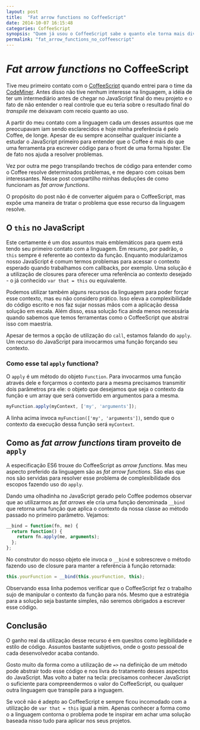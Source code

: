 ```yaml
---
layout: post
title:  "Fat arrow functions no CoffeeScript"
date: 2014-10-07 16:15:48
categories: CoffeeScript
synopsis: "Quem já usou o CoffeeScript sabe o quanto ele torna mais divertido o desenvolvimento no front. Nesse post quero falar um pouco sobre a facilidade proporcionada pelas fat arrows function e também sobre o seu funcionamento."
permalink: "fat_arrow_functions_no_coffeescript"
---
```


# _Fat arrow functions_ no CoffeeScript

Tive meu primeiro contato com o [CoffeeScript](http://coffeescript.org) quando entrei para o time da [CodeMiner](http://www.codeminer42.com/). Antes disso não tive nenhum interesse na linguagem, a idéia de ter um intermediário antes de chegar no JavaScript final do meu projeto e o fato de não entender o real controle que eu teria sobre o resultado final do _transpile_ me deixavam com receio quanto ao uso.

A partir do meu contato com a linguagem cada um desses assuntos que me preocupavam iam sendo esclarecidos e hoje minha preferência é pelo Coffee, de longe. Apesar de eu sempre aconselhar qualquer iniciante a estudar o JavaScript primeiro para entender que o Coffee é mais do que uma ferramenta pra escrever código para o front de uma forma hipster. Ele de fato nos ajuda a resolver problemas.

Vez por outra me pego transpilando trechos de código para entender como o Coffee resolve determinados problemas, e me deparo com coisas bem interessantes. Nesse post compartilho minhas deduções de como funcionam as _fat arrow functions_.

O propósito do post não é de converter alguém para o CoffeeScript, mas expõe uma maneira de tratar o problema que esse recurso da linguagem resolve.

## O `this` no JavaScript

Este certamente é um dos assuntos mais emblemáticos para quem está tendo seu primeiro contato com a linguagem. Em resumo, por padrão, o `this` sempre é referente ao contexto da função. Enquanto modularizamos nosso JavaScript é comum termos problemas para acessar o contexto esperado quando trabalhamos com callbacks, por exemplo. Uma solução é a utilização de closures para oferecer uma referência ao contexto desejado - o já conhecido `var that = this` ou equivalente.

Podemos utilizar também alguns recursos da linguagem para poder forçar esse contexto, mas eu não considero prático. Isso eleva a complexibilidade do código escrito e nos faz sujar nossas mãos com a aplicação dessa solução em escala. Além disso, essa solução fica ainda menos necessária quando sabemos que temos ferramentas como o CoffeeScript que abstrai isso com maestria.

Apesar de termos a opção de utilização do `call`, estamos falando do `apply`. Um recurso do JavaScript para invocarmos uma função forçando seu contexto.

### Como esse tal `apply` functiona?

O `apply` é um método do objeto `Function`. Para invocarmos uma função através dele e forçarmos o contexto para a mesma precisamos transmitir dois parâmetros pra ele: o objeto que desejamos que seja o contexto da função e um array que será convertido em argumentos para a mesma.

```javascript
myFunction.apply(myContext, ['my', 'arguments']);
```

A linha acima invoca `myFunction(['my', 'arguments'])`, sendo que o contexto da execução dessa função será `myContext`.

## Como as _fat arrow functions_ tiram proveito de `apply`

A especificação ES6 trouxe do CoffeeScript as _arrow functions_. Mas meu aspecto preferido da linguagem são as _fat arrow functions_. São elas que nos são servidas para resolver esse problema de complexibilidade dos escopos fazendo uso do `apply`.

Dando uma olhadinha no JavaScript gerado pelo Coffee podemos observar que ao utilizarmos as _fat arrows_ ele cria uma função denominada `__bind` que retorna uma função que aplica o contexto da nossa classe ao método passado no primeiro parâmetro. Vejamos:

```javascript
__bind = function(fn, me) {
  return function() {
    return fn.apply(me, arguments);
  };
};
```

No construtor do nosso objeto ele invoca o `__bind` e sobrescreve o método fazendo uso de closure para manter a referência à função retornada:

```javascript
this.yourFunction = __bind(this.yourFunction, this);
```

Observando essa linha podemos verificar que o CoffeeScript fez o trabalho sujo de manipular o contexto da função para nós. Mesmo que a estratégia para a solução seja bastante simples, não seremos obrigados a escrever esse código.

## Conclusão

O ganho real da utilização desse recurso é em quesitos como legibilidade e estilo de código. Assuntos bastante subjetivos, onde o gosto pessoal de cada desenvolvedor acaba contando.

Gosto muito da forma como a utilização de `=>` na definição de um método pode abstrair todo esse código e nos livra do tratamento desses aspectos do JavaScript. Mas volto a bater na tecla: precisamos conhecer JavaScript o suficiente para compreendermos o valor do CoffeeScript, ou qualquer outra linguagem que transpile para a inguagem.

Se você não é adepto ao CoffeeScript e sempre ficou incomodado com a utilização de `var that = this` igual a mim. Apenas conhecer a forma como o a linguagem contorna o problema pode te inspirar em achar uma solução baseada nisso tudo para aplicar nos seus projetos.
